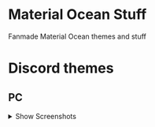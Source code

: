 # Material Ocean Stuff
Fanmade Material Ocean themes and stuff

# Discord themes
## PC
<details>
  <summary>Show Screenshots</summary>
![screenshot-1](https://laptopcat.github.io/material-ocean-stuff/screenshots/pc-1.png)
![screenshot-2](https://laptopcat.github.io/material-ocean-stuff/screenshots/pc-2.png)
![screenshot-3](https://laptopcat.github.io/material-ocean-stuff/screenshots/pc-3.png)
</details>
